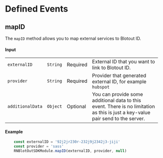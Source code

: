 # Defined Events

## mapID
The `mapID` method allows you to map external services to Blotout ID.

#### Input

|                  |          |          |                                                            |
| ---------------- | -------- | -------- | ---------------------------------------------------------- |
| `externalID`     | `String` | Required | External ID that you want to link to Blotout ID.           |
| `provider`       | `String` | Required | Provider that generated external ID, for example `hubspot` |
| `additionalData` | `Object` | Optional | You can provide some additional data to this event. There is no limitation as this is just a key-value pair send to the server. |


#### Example
```js
    const externalID = '92j2jr230r-232j9j2342j3-jiji'
    const provider = 'sass'
    RNBlotOutSDKModule.mapID(externalID, provider, null)
```
